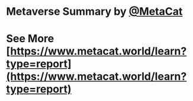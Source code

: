 # Metaverse Summary by [@MetaCat](https://twitter.com/metacat007)
# See More [https://www.metacat.world/learn?type=report](https://www.metacat.world/learn?type=report)
